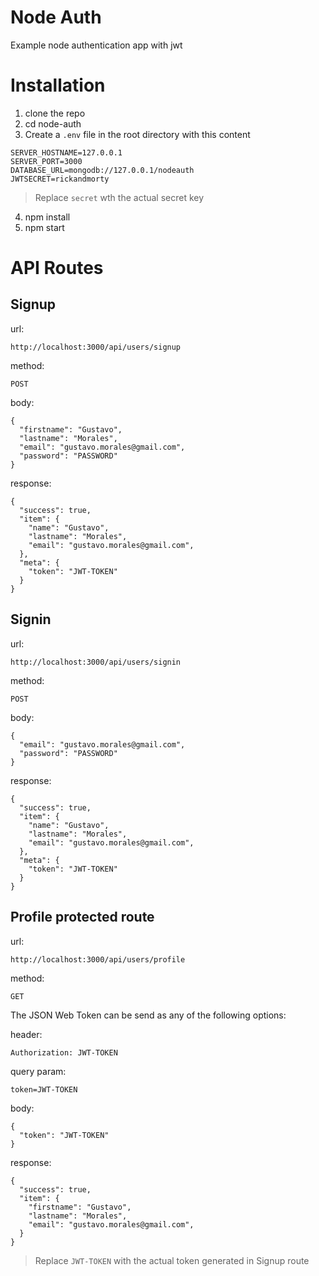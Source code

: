# Node Auth

Example node authentication app with jwt

# Installation
1. clone the repo
2. cd node-auth
3. Create a `.env` file in the root directory with this content
```
SERVER_HOSTNAME=127.0.0.1
SERVER_PORT=3000
DATABASE_URL=mongodb://127.0.0.1/nodeauth
JWTSECRET=rickandmorty
```
> Replace `secret` wth the actual secret key

4. npm install
5. npm start

# API Routes

## Signup
url:
```
http://localhost:3000/api/users/signup
```
method:
```
POST
```
body:
```
{
  "firstname": "Gustavo",
  "lastname": "Morales",
  "email": "gustavo.morales@gmail.com",
  "password": "PASSWORD"
}
```
response: 
```
{
  "success": true,
  "item": {
    "name": "Gustavo",
    "lastname": "Morales",
    "email": "gustavo.morales@gmail.com",
  },
  "meta": {
    "token": "JWT-TOKEN"
  }
}
```

## Signin
url:
```
http://localhost:3000/api/users/signin
```
method:
```
POST
```
body:
```
{
  "email": "gustavo.morales@gmail.com",
  "password": "PASSWORD"
}
```
response: 
```
{
  "success": true,
  "item": {
    "name": "Gustavo",
    "lastname": "Morales",
    "email": "gustavo.morales@gmail.com",
  },
  "meta": {
    "token": "JWT-TOKEN"
  }
}
```

## Profile protected route
url:
```
http://localhost:3000/api/users/profile
```
method:
```
GET
```
The JSON Web Token can be send as any of the following options:

header:
```
Authorization: JWT-TOKEN
```

query param:
```
token=JWT-TOKEN
```

body:
```
{
  "token": "JWT-TOKEN"
}
```

response:
```
{
  "success": true,
  "item": {
    "firstname": "Gustavo",
    "lastname": "Morales",
    "email": "gustavo.morales@gmail.com",
  }
}
```
> Replace `JWT-TOKEN` with the actual token generated in Signup route
